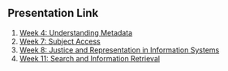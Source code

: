 ## Presentation Link

1. [Week 4: Understanding Metadata](https://manika-lamba.github.io/Spring-2024/IS-505/Week-4/#/title-slide)
2. [Week 7: Subject Access](https://manika-lamba.github.io/Spring-2024/IS-505/Week-7/#/title-slide)
3. [Week 8: Justice and Representation in Information Systems](https://manika-lamba.github.io/Spring-2024/IS-505/Week-8/#/title-slide)
4. [Week 11: Search and Information Retrieval](https://manika-lamba.github.io/Spring-2024/IS-505/Week-11/#/title-slide)
